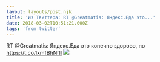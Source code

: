 ```yaml
---
layout: layouts/post.njk
title: 'Из Твиттера: RT @Greatmatis: Яндекс.Еда это...'
date: 2018-03-02T10:51:21.000Z
tags: 'from twitter'
---
```



RT @Greatmatis: Яндекс.Еда это конечно здорово, но https://t.co/lxmfBhNl1l
  <img src="https://pbs.twimg.com/media/DXRjF3NWAAEcRNf.jpg" />
